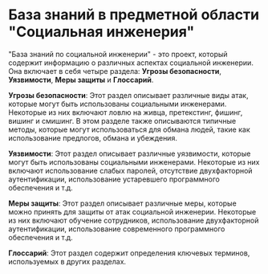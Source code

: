# База знаний в предметной области "Социальная инженерия"

"База знаний по социальной инженерии" - это проект, который содержит информацию о различных аспектах социальной инженерии. Она включает в себя четыре раздела: **Угрозы безопасности**, **Уязвимости**, **Меры защиты** и **Глоссарий**.

**Угрозы безопасности**: Этот раздел описывает различные виды атак, которые могут быть использованы социальными инженерами. Некоторые из них включают ловлю на живца, претекстинг, фишинг, вишинг и смишинг. В этом разделе также описываются типичные методы, которые могут использоваться для обмана людей, такие как использование предлогов, обмана и убеждения.

**Уязвимости**: Этот раздел описывает различные уязвимости, которые могут быть использованы социальными инженерами. Некоторые из них включают использование слабых паролей, отсутствие двухфакторной аутентификации, использование устаревшего программного обеспечения и т.д.

**Меры защиты**: Этот раздел описывает различные меры, которые можно принять для защиты от атак социальной инженерии. Некоторые из них включают обучение сотрудников, использование двухфакторной аутентификации, использование современного программного обеспечения и т.д.

**Глоссарий**: Этот раздел содержит определения ключевых терминов, используемых в других разделах.